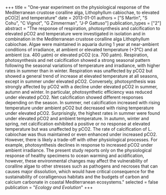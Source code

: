 +++
title = "One-year experiment on the physiological response of the Mediterranean crustose coralline alga, Lithophyllum cabiochae, to elevated pCO|2| and temperature"
date = 2013-01-01
authors = ["S Martin", "S Cohu", "C Vignot", "G Zimmerman", "J-P Gattuso"]
publication_types = ["2"]
abstract = "The response of respiration, photosynthesis and calcification to elevated pCO2 and temperature were investigated in isolation and in combination in the Mediterranean crustose coralline alga Lithophyllum cabiochae. Algae were maintained in aquaria during 1 year at near-ambient conditions of irradiance, at ambient or elevated temperature (+3°C) and at ambient (ca. 400 μatm) or elevated pCO2 (ca. 700 μatm). Respiration, photosynthesis and net calcification showed a strong seasonal pattern following the seasonal variations of temperature and irradiance, with higher rates in summer than in winter. Respiration was unaffected by pCO2 but showed a general trend of increase at elevated temperature at all seasons, except in summer under elevated pCO2. Conversely, photosynthesis was strongly affected by pCO2 with a decline under elevated pCO2 in summer, autumn and winter. In particular, photosynthetic efficiency was reduced under elevated pCO2. Net calcification showed different responses depending on the season. In summer, net calcification increased with rising temperature under ambient pCO2 but decreased with rising temperature under elevated pCO2. Surprisingly, the highest rates in summer were found under elevated pCO2 and ambient temperature. In autumn, winter and spring, net calcification exhibited a positive or no response at elevated temperature but was unaffected by pCO2. The rate of calcification of L. cabiochae was thus maintained or even enhanced under increased pCO2. However, there is likely a trade-off with other physiological processes. For example, photosynthesis declines in response to increased pCO2 under ambient irradiance. The present study reports only on the physiological response of healthy specimens to ocean warming and acidification, however, these environmental changes may affect the vulnerability of coralline algae to other stresses such as pathogens and necroses that can causes major dissolution, which would have critical consequence for the sustainability of coralligenous habitats and the budgets of carbon and calcium carbonate in coastal Mediterranean ecosystems."
selected = false
publication = "*Ecology and Evolution*"
+++

